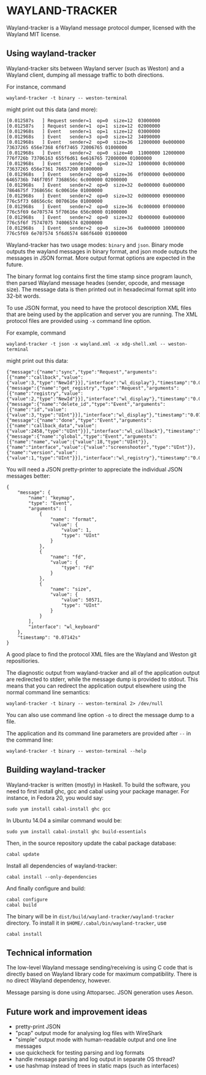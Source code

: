 WAYLAND-TRACKER
===============

Wayland-tracker is a Wayland message protocol dumper, licensed with the Wayland
MIT license.

Using wayland-tracker
---------------------

Wayland-tracker sits between Wayland server (such as Weston) and a Wayland
client, dumping all message traffic to both directions.

For instance, command

    wayland-tracker -t binary -- weston-terminal

might print out this data (and more):

    [0.012587s   ] Request sender=1  op=0  size=12  03000000
    [0.012587s   ] Request sender=1  op=1  size=12  02000000
    [0.012968s   ] Event   sender=1  op=1  size=12  03000000
    [0.012968s   ] Event   sender=3  op=0  size=12  34090000
    [0.012968s   ] Event   sender=2  op=0  size=36  12000000 0e000000 73637265 656e7368 6f6f7465 72006765 01000000
    [0.012968s   ] Event   sender=2  op=0  size=40  11000000 12000000 776f726b 73706163 655f6d61 6e616765 72000000 01000000
    [0.012968s   ] Event   sender=2  op=0  size=32  10000000 0c000000 73637265 656e7361 76657200 01000000
    [0.012968s   ] Event   sender=2  op=0  size=36  0f000000 0e000000 6465736b 746f705f 7368656c 6c000000 02000000
    [0.012968s   ] Event   sender=2  op=0  size=32  0e000000 0a000000 7864675f 7368656c 6c00616e 01000000
    [0.012968s   ] Event   sender=2  op=0  size=32  0d000000 09000000 776c5f73 68656c6c 0070616e 01000000
    [0.012968s   ] Event   sender=2  op=0  size=36  0c000000 0f000000 776c5f69 6e707574 5f70616e 656c0000 01000000
    [0.012968s   ] Event   sender=2  op=0  size=32  0b000000 0a000000 776c5f6f 75747075 74006574 02000000
    [0.012968s   ] Event   sender=2  op=0  size=36  0a000000 10000000 776c5f69 6e707574 5f6d6574 686f6400 01000000

Wayland-tracker has two usage modes: `binary` and `json`. Binary mode outputs
the wayland messages in binary format, and json mode outputs the messages in
JSON format. More output format options are expected in the future.

The binary format log contains first the time stamp since program launch, then
parsed Wayland message heades (sender, opcode, and message size). The message
data is then printed out in hexadecimal format split into 32-bit words.

To use JSON format, you need to have the protocol description XML files that are
being used by the application and server you are running. The XML protocol files
are provided using `-x` command line option.

For example, command

    wayland-tracker -t json -x wayland.xml -x xdg-shell.xml -- weston-terminal

might print out this data:

    {"message":{"name":"sync","type":"Request","arguments":[{"name":"callback","value":{"value":3,"type":"NewId"}}],"interface":"wl_display"},"timestamp":"0.072162s"}
    {"message":{"name":"get_registry","type":"Request","arguments":[{"name":"registry","value":{"value":2,"type":"NewId"}}],"interface":"wl_display"},"timestamp":"0.072162s"}
    {"message":{"name":"delete_id","type":"Event","arguments":[{"name":"id","value":{"value":3,"type":"UInt"}}],"interface":"wl_display"},"timestamp":"0.07244s"}
    {"message":{"name":"done","type":"Event","arguments":[{"name":"callback_data","value":{"value":2458,"type":"UInt"}}],"interface":"wl_callback"},"timestamp":"0.07244s"}
    {"message":{"name":"global","type":"Event","arguments":[{"name":"name","value":{"value":18,"type":"UInt"}},{"name":"interface","value":{"value":"screenshooter","type":"UInt"}},{"name":"version","value":{"value":1,"type":"UInt"}}],"interface":"wl_registry"},"timestamp":"0.07244s"}

You will need a JSON pretty-printer to appreciate the individual JSON messages
better:

    {
        "message": {
            "name": "keymap",
            "type": "Event",
            "arguments": [
                {
                    "name": "format",
                    "value": {
                        "value": 1,
                        "type": "UInt"
                    }
                },
                {
                    "name": "fd",
                    "value": {
                        "type": "Fd"
                    }
                },
                {
                    "name": "size",
                    "value": {
                        "value": 50571,
                        "type": "UInt"
                    }
                }
            ],
            "interface": "wl_keyboard"
        },
        "timestamp": "0.07142s"
    }

A good place to find the protocol XML files are the Wayland and Weston git
repositiories.

The diagnostic output from wayland-tracker and all of the application output are
redirected to stderr, while the message dump is provided to stdout. This means
that you can redirect the application output elsewhere using the normal command
line semantics:

    wayland-tracker -t binary -- weston-terminal 2> /dev/null

You can also use command line option `-o` to direct the message dump to a file.

The application and its command line parameters are provided after `--` in the
command line:

    wayland-tracker -t binary -- weston-terminal --help


Building wayland-tracker
------------------------

Wayland-tracker is written (mostly) in Haskell. To build the software, you need
to first install ghc, gcc and cabal using your package manager. For instance, in
Fedora 20, you would say:

    sudo yum install cabal-install ghc gcc

In Ubuntu 14.04 a similar command would be:

    sudo yum install cabal-install ghc build-essentials

Then, in the source repository update the cabal package database:

    cabal update

Install all dependencies of wayland-tracker:

    cabal install --only-dependencies

And finally configure and build:

    cabal configure
    cabal build

The binary will be in `dist/build/wayland-tracker/wayland-tracker` directory. To
install it in `$HOME/.cabal/bin/wayland-tracker`, use

    cabal install

Technical information
---------------------

The low-level Wayland message sending/receiving is using C code that is directly based on Wayland library code for maximum compatibility. There is no direct Wayland dependency, however.

Message parsing is done using Attoparsec. JSON generation uses Aeson.

Future work and improvement ideas
---------------------------------

* pretty-print JSON
* "pcap" output mode for analysing log files with WireShark
* "simple" output mode with human-readable output and one line messages
* use quickcheck for testing parsing and log formats
* handle message parsing and log output in separate OS thread?
* use hashmap instead of trees in static maps (such as interfaces)

